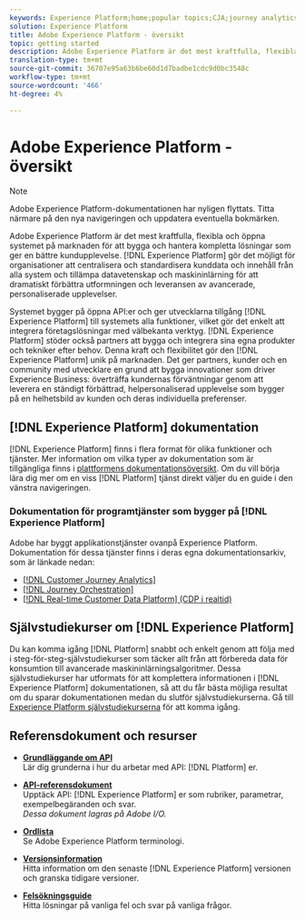 ```yaml
---
keywords: Experience Platform;home;popular topics;CJA;journey analytics;customer journey analytics;campaign orchestration;orchestration;customer journey;journey;journey orchestration;capability;region
solution: Experience Platform
title: Adobe Experience Platform - översikt
topic: getting started
description: Adobe Experience Platform är det mest kraftfulla, flexibla och öppna systemet på marknaden för att bygga och hantera kompletta lösningar som ger en bättre kundupplevelse. Med Experience Platform kan organisationer centralisera och standardisera kunddata och innehåll från alla system och tillämpa datavetenskap och maskininlärning för att dramatiskt förbättra utformningen och leveransen av avancerade, personaliserade upplevelser.
translation-type: tm+mt
source-git-commit: 36707e95a63b6be60d1d7badbe1cdc9d0bc3548c
workflow-type: tm+mt
source-wordcount: '466'
ht-degree: 4%

---
```



# Adobe Experience Platform - översikt

>[!NOTE]
>
>Adobe Experience Platform-dokumentationen har nyligen flyttats. Titta närmare på den nya navigeringen och uppdatera eventuella bokmärken.

Adobe Experience Platform är det mest kraftfulla, flexibla och öppna systemet på marknaden för att bygga och hantera kompletta lösningar som ger en bättre kundupplevelse. [!DNL Experience Platform] gör det möjligt för organisationer att centralisera och standardisera kunddata och innehåll från alla system och tillämpa datavetenskap och maskininlärning för att dramatiskt förbättra utformningen och leveransen av avancerade, personaliserade upplevelser.

Systemet bygger på öppna API:er och ger utvecklarna tillgång [!DNL Experience Platform] till systemets alla funktioner, vilket gör det enkelt att integrera företagslösningar med välbekanta verktyg. [!DNL Experience Platform] stöder också partners att bygga och integrera sina egna produkter och tekniker efter behov. Denna kraft och flexibilitet gör den [!DNL Experience Platform] unik på marknaden. Det ger partners, kunder och en community med utvecklare en grund att bygga innovationer som driver Experience Business: överträffa kundernas förväntningar genom att leverera en ständigt förbättrad, helpersonaliserad upplevelse som bygger på en helhetsbild av kunden och deras individuella preferenser.

## [!DNL Experience Platform] dokumentation

[!DNL Experience Platform] finns i flera format för olika funktioner och tjänster. Mer information om vilka typer av dokumentation som är tillgängliga finns i [plattformens dokumentationsöversikt](documentation/overview.md). Om du vill börja lära dig mer om en viss [!DNL Platform] tjänst direkt väljer du en guide i den vänstra navigeringen.

### Dokumentation för programtjänster som bygger på [!DNL Experience Platform]

Adobe har byggt applikationstjänster ovanpå Experience Platform. Dokumentation för dessa tjänster finns i deras egna dokumentationsarkiv, som är länkade nedan:

* [[!DNL Customer Journey Analytics]](https://docs.adobe.com/content/help/en/analytics-platform/using/cja-landing.html)
* [[!DNL Journey Orchestration]](https://docs.adobe.com/content/help/sv-SE/journeys/using/journey-orchestration-home.html)
* [[!DNL Real-time Customer Data Platform] (CDP i realtid)](../rtcdp/overview.md)

## Självstudiekurser om [!DNL Experience Platform]

Du kan komma igång [!DNL Platform] snabbt och enkelt genom att följa med i steg-för-steg-självstudiekurser som täcker allt från att förbereda data för konsumtion till avancerade maskininlärningsalgoritmer. Dessa självstudiekurser har utformats för att komplettera informationen i [!DNL Experience Platform] dokumentationen, så att du får bästa möjliga resultat om du sparar dokumentationen medan du slutför självstudiekurserna. Gå till [Experience Platform självstudiekurserna](https://docs.adobe.com/content/help/en/experience-platform/tutorials/home.html) för att komma igång.

## Referensdokument och resurser

* [**Grundläggande om API**](api-fundamentals.md)\
   Lär dig grunderna i hur du arbetar med API: [!DNL Platform] er.

* [**API-referensdokument**](https://www.adobe.io/apis/experienceplatform/home/api-reference.html)\
   Upptäck API: [!DNL Experience Platform] er som rubriker, parametrar, exempelbegäranden och svar.<br/>*Dessa dokument lagras på Adobe I/O.*

* [**Ordlista**](glossary.md)\
   Se Adobe Experience Platform terminologi.

* [**Versionsinformation**](../release-notes/latest/latest.md)\
   Hitta information om den senaste [!DNL Experience Platform] versionen och granska tidigare versioner.

* [**Felsökningsguide**](troubleshooting.md)\
   Hitta lösningar på vanliga fel och svar på vanliga frågor.